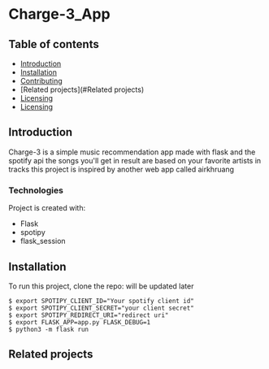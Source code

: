 # Charge-3_App
## Table of contents
* [Introduction](#Introduction)
* [Installation](#Installation)
* [Contributing](#Contributing)
* [Related projects](#Related projects)
* [Licensing](#Licensing)
* [Licensing](#Licensing)


## Introduction
Charge-3 is a simple music recommendation app made with flask and the spotify api
the songs you'll get in result are based on your favorite artists in tracks
this project is inspired by another web app called airkhruang


### Technologies
Project is created with:
* Flask
* spotipy
* flask_session

## Installation
To run this project, clone the repo:
will be updated later

```
$ export SPOTIPY_CLIENT_ID="Your spotify client id"
$ export SPOTIPY_CLIENT_SECRET="your client secret"
$ export SPOTIPY_REDIRECT_URI="redirect uri"
$ export FLASK_APP=app.py FLASK_DEBUG=1
$ python3 -m flask run
```

## Related projects

